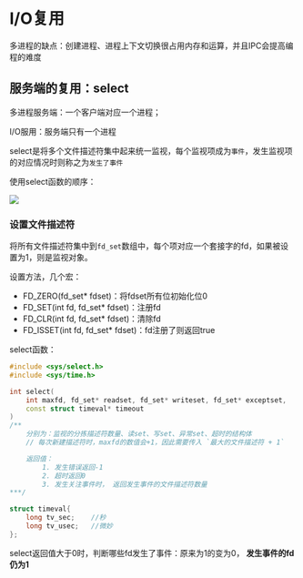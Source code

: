 # I/O复用
多进程的缺点：创建进程、进程上下文切换很占用内存和运算，并且IPC会提高编程的难度

## 服务端的复用：select
多进程服务端：一个客户端对应一个进程；

I/O服用：服务端只有一个进程

select是将多个文件描述符集中起来统一监视，每个监视项成为`事件`，发生监视项的对应情况时则称之为`发生了事件`

使用select函数的顺序：

![](https://wkm-img-1313869410.cos.ap-chongqing.myqcloud.com/images/202403231506251.png)

### 设置文件描述符
将所有文件描述符集中到`fd_set`数组中，每个项对应一个套接字的fd，如果被设置为1，则是监视对象。

设置方法，几个宏：
- FD_ZERO(fd_set* fdset)：将fdset所有位初始化位0
- FD_SET(int fd, fd_set* fdset)：注册fd
- FD_CLR(int fd, fd_set* fdset)：清除fd
- FD_ISSET(int fd, fd_set* fdset)：fd注册了则返回true

select函数：
```cpp
#include <sys/select.h>
#include <sys/time.h>

int select(
    int maxfd, fd_set* readset, fd_set* writeset, fd_set* exceptset,
    const struct timeval* timeout
)
/**
    分别为：监视的分拣描述符数量、读set、写set、异常set、超时的结构体
    // 每次新建描述符时，maxfd的数值会+1，因此需要传入 `最大的文件描述符 + 1`

    返回值：
        1. 发生错误返回-1
        2. 超时返回0
        3. 发生关注事件时， 返回发生事件的文件描述符数量
***/

struct timeval{
    long tv_sec;    //秒
    long tv_usec;   //微妙
};
```
select返回值大于0时，判断哪些fd发生了事件：原来为1的变为0， **发生事件的fd仍为1**
